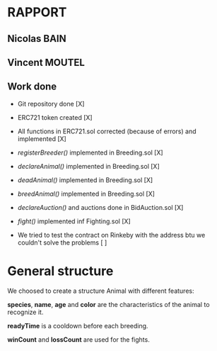 # **RAPPORT**

## Nicolas BAIN
## Vincent MOUTEL 

## Work done
- Git repository done [X]
- ERC721 token created [X]
- All functions in ERC721.sol corrected (because of errors) and implemented [X]
- *registerBreeder()* implemented in Breeding.sol [X]
- *declareAnimal()* implemented in Breeding.sol [X]
- *deadAnimal()* implemented in Breeding.sol [X]
- *breedAnimal()* implemented in Breeding.sol [X]

- *declareAuction()* and auctions done in BidAuction.sol [X]

- *fight()* implemented inf Fighting.sol [X]

- We tried to test the contract on Rinkeby with the address btu we couldn't solve the problems [ ]

# General structure 

We choosed to create a structure Animal with different features: 

**species**, **name**, **age** and **color** are the characteristics of the animal to recognize it.

**readyTime** is a cooldown before each breeding.

**winCount** and **lossCount** are used for the fights.

## 

